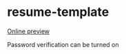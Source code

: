 # resume-template

[Online preview](https://zoiiiiii.github.io/resume-template)

Password verification can be turned on
